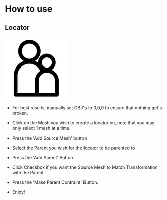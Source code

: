 # How to use

## Locator
!['Locator screen capture'](assets/Locator.PNG)
* For best results, manually set OBJ's to 0,0,0 to ensure that nothing get's broken.
* Click on the Mesh you wish to create a locator on, note that you may only select 1 mesh at a time.
* Press the 'Add Source Mesh' button
* Select the Parent you wish for the locator to be parented to
* Press the 'Add Parent' Button
* Click Checkbox if you want the Source Mesh to Match Transformation with the Parent
* Press the 'Make Parent Contraint' Button.

* Enjoy! 